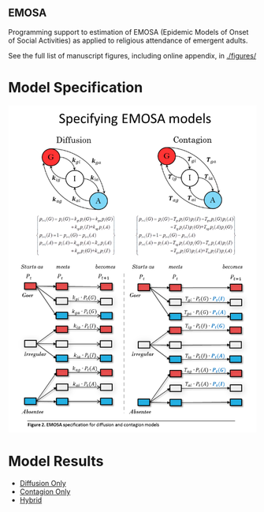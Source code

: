 EMOSA
---  
Programming support to estimation of EMOSA (Epidemic Models of Onset of Social Activities) as applied to religious attendance of emergent adults. 

See the full list of manuscript figures, including online appendix, in [./figures/](figures/README.MD)

# Model Specification 
![Figure 2](figures/Figure%202.png)

# Model Results
- [Diffusion Only](https://github.com/andkov/EMOSA/blob/master/DiffusionOnly/Diffusion%20results.pdf)  
- [Contagion Only](https://github.com/andkov/EMOSA/blob/master/ContagionOnly/Contagion%20results.pdf)  
- [Hybrid](https://github.com/andkov/EMOSA/blob/master/HybridOnly/Hybrid%20results.pdf)
